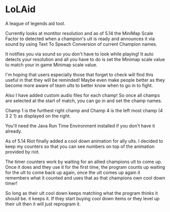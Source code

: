 # LoLAid
A league of legends aid tool. 

Currently looks at montitor resolution and as of 5.14 the MiniMap Scale Factor to detected when a champion's ult is ready and announces it via sound by using Text To Speach Conversion of current Champion names.

It notifies you via sound so you don't have to look while playing!
It auto detects your resolution and all you have to do is set the Minimap scale value to match your in game Minimap scale value.

I'm hoping that users especially those that forget to check will find this useful in that they will be reminded! Maybe even make people better as they become more aware of team ults to better know when to go in to fight.

Also I have added custom audio files for each champ! So once all champs are selected at the start of match, you can go in and set the champ names.

Champ 1 is the furthest right champ and Champ 4 is the left most champ (4 3 2 1) as displayed on the right. 

You'll need the Java Run Time Environment installed if you don't have it already. 

As of 5.14 Riot finally added a cool down animation for ally ults. I decided to keep my counters so that you can see numbers on top of the animation provided by riot.

The timer counters work by waiting for an allied champions ult to come up. Once it does and they use it for the first time, the program counts up waiting for the ult to come back up again, once the ult comes up again it remembers what it counted and uses that as that champions own cool down timer! 

So long as their ult cool down keeps matching what the program thinks it should be. it keeps it. If they start buying cool down items or they level up their ult then it will just reprogram it. 
